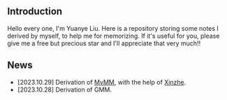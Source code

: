 
## Introduction

Hello every one, I'm Yuanye Liu. Here is a repository storing some notes I derived by myself, to help me for memorizing. If it's useful for you, please give me a free but precious star and I'll appreciate that very much!! 

## News

* [2023.10.29] Derivation of [MvMM](https://ieeexplore.ieee.org/document/8458220), with the help of [Xinzhe](https://xzluo97.github.io/).
* [2023.10.28] Derivation of GMM.